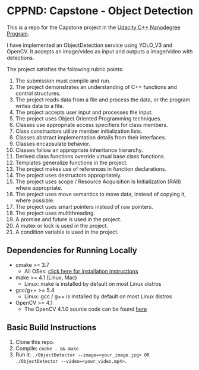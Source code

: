 # CPPND: Capstone - Object Detection

This is a repo for the Capstone project in the [Udacity C++ Nanodegree Program](https://www.udacity.com/course/c-plus-plus-nanodegree--nd213).

I have implemented an ObjectDetection service using YOLO_V3 and OpenCV. It accepts an image/video as input and outputs a image/video with detections.

The project satisfies the following rubric points:
1. The submission must compile and run.
2. The project demonstrates an understanding of C++ functions and control structures.
3. The project reads data from a file and process the data, or the program writes data to a file.
4. The project accepts user input and processes the input.
5. The project uses Object Oriented Programming techniques.
6. Classes use appropriate access specifiers for class members.
7. Class constructors utilize member initialization lists.
8. Classes abstract implementation details from their interfaces.
9. Classes encapsulate behavior.
10. Classes follow an appropriate inheritance hierarchy.
11. Derived class functions override virtual base class functions.
12. Templates generalize functions in the project.
13. The project makes use of references in function declarations.
14. The project uses destructors appropriately.
15. The project uses scope / Resource Acquisition Is Initialization (RAII) where appropriate.
16. The project uses move semantics to move data, instead of copying it, where possible.
17. The project uses smart pointers instead of raw pointers.
18. The project uses multithreading.
19. A promise and future is used in the project.
20. A mutex or lock is used in the project.
21. A condition variable is used in the project.

## Dependencies for Running Locally
* cmake >= 3.7
  * All OSes: [click here for installation instructions](https://cmake.org/install/)
* make >= 4.1 (Linux, Mac)
  * Linux: make is installed by default on most Linux distros
* gcc/g++ >= 5.4
  * Linux: gcc / g++ is installed by default on most Linux distros
* OpenCV >= 4.1
  * The OpenCV 4.1.0 source code can be found [here](https://github.com/opencv/opencv/tree/4.1.0)

## Basic Build Instructions

1. Clone this repo.
2. Compile: `cmake . && make`
3. Run it: `./ObjectDetector --image=<your_image.jpg> OR ./ObjectDetector --video=<your_video.mp4>`.

